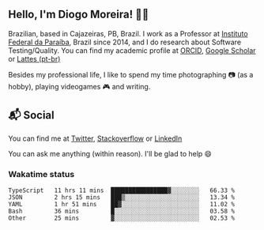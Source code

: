 ## Hello, I'm Diogo Moreira! 👋🏻

Brazilian, based in Cajazeiras, PB, Brazil.
I work as a Professor at [Instituto Federal da Paraíba](https://ifpb.edu.br), Brazil since 2014, and I do research about Software Testing/Quality. You can find my academic profile at [ORCID](https://orcid.org/0000-0003-1803-6565), [Google Scholar](https://scholar.google.com.br/citations?hl=pt-BR&user=DlSdlvEAAAAJ) or [Lattes (pt-br)](http://buscatextual.cnpq.br/buscatextual/visualizacv.do?id=K4384159A1)

Besides my professional life, I like to spend my time photographing 📷 (as a hobby), playing videogames 🎮 and writing.

## 📬 Social

You can find me at [Twitter](https://twitter.com/diogodmoreira), [Stackoverflow](https://stackoverflow.com/users/1541533/diogo-moreira) or [LinkedIn](https://linkedin.com/in/diogodmoreira)

You can ask me anything (within reason). I'll be glad to help 😄

### Wakatime status

<!--START_SECTION:waka-->

```text
TypeScript   11 hrs 11 mins  ████████████████▓░░░░░░░░   66.33 %
JSON         2 hrs 15 mins   ███▒░░░░░░░░░░░░░░░░░░░░░   13.34 %
YAML         1 hr 51 mins    ██▓░░░░░░░░░░░░░░░░░░░░░░   11.02 %
Bash         36 mins         █░░░░░░░░░░░░░░░░░░░░░░░░   03.58 %
Other        25 mins         ▓░░░░░░░░░░░░░░░░░░░░░░░░   02.53 %
```

<!--END_SECTION:waka-->
